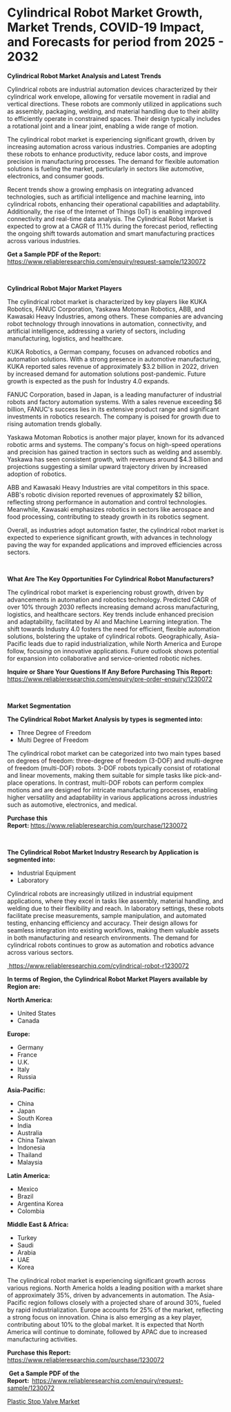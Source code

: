 <p><h1>Cylindrical Robot Market Growth, Market Trends, COVID-19 Impact, and Forecasts for period from 2025 - 2032</h1></p><p><strong>Cylindrical Robot Market Analysis and Latest Trends</strong></p>
<p><p>Cylindrical robots are industrial automation devices characterized by their cylindrical work envelope, allowing for versatile movement in radial and vertical directions. These robots are commonly utilized in applications such as assembly, packaging, welding, and material handling due to their ability to efficiently operate in constrained spaces. Their design typically includes a rotational joint and a linear joint, enabling a wide range of motion.</p><p>The cylindrical robot market is experiencing significant growth, driven by increasing automation across various industries. Companies are adopting these robots to enhance productivity, reduce labor costs, and improve precision in manufacturing processes. The demand for flexible automation solutions is fueling the market, particularly in sectors like automotive, electronics, and consumer goods.</p><p>Recent trends show a growing emphasis on integrating advanced technologies, such as artificial intelligence and machine learning, into cylindrical robots, enhancing their operational capabilities and adaptability. Additionally, the rise of the Internet of Things (IoT) is enabling improved connectivity and real-time data analysis. The Cylindrical Robot Market is expected to grow at a CAGR of 11.1% during the forecast period, reflecting the ongoing shift towards automation and smart manufacturing practices across various industries.</p></p>
<p><strong>Get a Sample PDF of the Report:&nbsp;</strong> <a href="https://www.reliableresearchiq.com/enquiry/request-sample/1230072?utm_campaign=1837&utm_medium=2&utm_source=Github&utm_content=ia&utm_term=18022025&utm_id=cylindrical-robot">https://www.reliableresearchiq.com/enquiry/request-sample/1230072</a></p>
<p>&nbsp;</p>
<p><strong>Cylindrical Robot Major Market Players</strong></p>
<p><p>The cylindrical robot market is characterized by key players like KUKA Robotics, FANUC Corporation, Yaskawa Motoman Robotics, ABB, and Kawasaki Heavy Industries, among others. These companies are advancing robot technology through innovations in automation, connectivity, and artificial intelligence, addressing a variety of sectors, including manufacturing, logistics, and healthcare.</p><p>KUKA Robotics, a German company, focuses on advanced robotics and automation solutions. With a strong presence in automotive manufacturing, KUKA reported sales revenue of approximately $3.2 billion in 2022, driven by increased demand for automation solutions post-pandemic. Future growth is expected as the push for Industry 4.0 expands.</p><p>FANUC Corporation, based in Japan, is a leading manufacturer of industrial robots and factory automation systems. With a sales revenue exceeding $6 billion, FANUC's success lies in its extensive product range and significant investments in robotics research. The company is poised for growth due to rising automation trends globally.</p><p>Yaskawa Motoman Robotics is another major player, known for its advanced robotic arms and systems. The company's focus on high-speed operations and precision has gained traction in sectors such as welding and assembly. Yaskawa has seen consistent growth, with revenues around $4.3 billion and projections suggesting a similar upward trajectory driven by increased adoption of robotics.</p><p>ABB and Kawasaki Heavy Industries are vital competitors in this space. ABB's robotic division reported revenues of approximately $2 billion, reflecting strong performance in automation and control technologies. Meanwhile, Kawasaki emphasizes robotics in sectors like aerospace and food processing, contributing to steady growth in its robotics segment.</p><p>Overall, as industries adopt automation faster, the cylindrical robot market is expected to experience significant growth, with advances in technology paving the way for expanded applications and improved efficiencies across sectors.</p></p>
<p>&nbsp;</p>
<p><strong>What Are The Key Opportunities For Cylindrical Robot Manufacturers?</strong></p>
<p><p>The cylindrical robot market is experiencing robust growth, driven by advancements in automation and robotics technology. Predicted CAGR of over 10% through 2030 reflects increasing demand across manufacturing, logistics, and healthcare sectors. Key trends include enhanced precision and adaptability, facilitated by AI and Machine Learning integration. The shift towards Industry 4.0 fosters the need for efficient, flexible automation solutions, bolstering the uptake of cylindrical robots. Geographically, Asia-Pacific leads due to rapid industrialization, while North America and Europe follow, focusing on innovative applications. Future outlook shows potential for expansion into collaborative and service-oriented robotic niches.</p></p>
<p><strong>Inquire or Share Your Questions If Any Before Purchasing This Report:</strong> <a href="https://www.reliableresearchiq.com/enquiry/pre-order-enquiry/1230072?utm_campaign=1837&utm_medium=2&utm_source=Github&utm_content=ia&utm_term=18022025&utm_id=cylindrical-robot">https://www.reliableresearchiq.com/enquiry/pre-order-enquiry/1230072</a></p>
<p>&nbsp;</p>
<p><strong>Market Segmentation</strong></p>
<p><strong>The Cylindrical Robot Market Analysis by types is segmented into:</strong></p>
<p><ul><li>Three Degree of Freedom</li><li>Multi Degree of Freedom</li></ul></p>
<p><p>The cylindrical robot market can be categorized into two main types based on degrees of freedom: three-degree of freedom (3-DOF) and multi-degree of freedom (multi-DOF) robots. 3-DOF robots typically consist of rotational and linear movements, making them suitable for simple tasks like pick-and-place operations. In contrast, multi-DOF robots can perform complex motions and are designed for intricate manufacturing processes, enabling higher versatility and adaptability in various applications across industries such as automotive, electronics, and medical.</p></p>
<p><strong>Purchase this Report:&nbsp;</strong><a href="https://www.reliableresearchiq.com/purchase/1230072?utm_campaign=1837&utm_medium=2&utm_source=Github&utm_content=ia&utm_term=18022025&utm_id=cylindrical-robot">https://www.reliableresearchiq.com/purchase/1230072</a></p>
<p>&nbsp;</p>
<p><strong>The Cylindrical Robot Market Industry Research by Application is segmented into:</strong></p>
<p><ul><li>Industrial Equipment</li><li>Laboratory</li></ul></p>
<p><p>Cylindrical robots are increasingly utilized in industrial equipment applications, where they excel in tasks like assembly, material handling, and welding due to their flexibility and reach. In laboratory settings, these robots facilitate precise measurements, sample manipulation, and automated testing, enhancing efficiency and accuracy. Their design allows for seamless integration into existing workflows, making them valuable assets in both manufacturing and research environments. The demand for cylindrical robots continues to grow as automation and robotics advance across various sectors.</p></p>
<p><a href="https://www.reliableresearchiq.com/cylindrical-robot-r1230072?utm_campaign=1837&utm_medium=2&utm_source=Github&utm_content=ia&utm_term=18022025&utm_id=cylindrical-robot">&nbsp;https://www.reliableresearchiq.com/cylindrical-robot-r1230072</a></p>
<p><strong>In terms of Region, the Cylindrical Robot Market Players available by Region are:</strong></p>
<p>
    <p> <strong> North America: </strong>
        <ul>
            <li>United States</li>
            <li>Canada</li>
        </ul>
        </p> 
    <p> <strong> Europe: </strong>
        <ul>
            <li>Germany</li>
            <li>France</li>
            <li>U.K.</li>
            <li>Italy</li>
            <li>Russia</li>
        </ul>
        </p> 
    <p> <strong> Asia-Pacific: </strong>
        <ul>
            <li>China</li>
            <li>Japan</li>
            <li>South Korea</li>
            <li>India</li>
            <li>Australia</li>
            <li>China Taiwan</li>
            <li>Indonesia</li>
            <li>Thailand</li>
            <li>Malaysia</li>
        </ul>
        </p> 
    <p> <strong> Latin America: </strong>
        <ul>
            <li>Mexico</li>
            <li>Brazil</li>
            <li>Argentina Korea</li>
            <li>Colombia</li>
        </ul>
        </p> 
    <p> <strong> Middle East & Africa: </strong>
        <ul>
            <li>Turkey</li>
            <li>Saudi</li>
            <li>Arabia</li>
            <li>UAE</li>
            <li>Korea</li>
        </ul>
    </p>
    </p>
<p><p>The cylindrical robot market is experiencing significant growth across various regions. North America holds a leading position with a market share of approximately 35%, driven by advancements in automation. The Asia-Pacific region follows closely with a projected share of around 30%, fueled by rapid industrialization. Europe accounts for 25% of the market, reflecting a strong focus on innovation. China is also emerging as a key player, contributing about 10% to the global market. It is expected that North America will continue to dominate, followed by APAC due to increased manufacturing activities.</p></p>
<p><strong>Purchase this Report: </strong><a href="https://www.reliableresearchiq.com/purchase/1230072?utm_campaign=1837&utm_medium=2&utm_source=Github&utm_content=ia&utm_term=18022025&utm_id=cylindrical-robot">https://www.reliableresearchiq.com/purchase/1230072</a></p>
<p>&nbsp;<strong>Get a Sample PDF of the Report:&nbsp;&nbsp;</strong><a href="https://www.reliableresearchiq.com/enquiry/request-sample/1230072?utm_campaign=1837&utm_medium=2&utm_source=Github&utm_content=ia&utm_term=18022025&utm_id=cylindrical-robot">https://www.reliableresearchiq.com/enquiry/request-sample/1230072</a></p>
<p><strong></strong></p>
<p><p><a href="https://github.com/tanckfelli84/Market-Research-Report-List-1/blob/main/plastic-stop-valve-market.md?utm_campaign=1837&utm_medium=2&utm_source=Github&utm_content=ia&utm_term=18022025&utm_id=cylindrical-robot">Plastic Stop Valve Market</a></p></p>